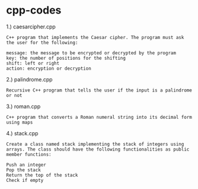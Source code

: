 # cpp-codes

1.) caesarcipher.cpp

    C++ program that implements the Caesar cipher. The program must ask the user for the following:
      
    message: the message to be encrypted or decrypted by the program
    key: the number of positions for the shifting
    shift: left or right
    action: encryption or decryption 


2.) palindrome.cpp

    Recursive C++ program that tells the user if the input is a palindrome or not


3.) roman.cpp

    C++ program that converts a Roman numeral string into its decimal form using maps


4.) stack.cpp
    
    Create a class named stack implementing the stack of integers using arrays. The class should have the following functionalities as public member functions:

    Push an integer
    Pop the stack
    Return the top of the stack
    Check if empty
